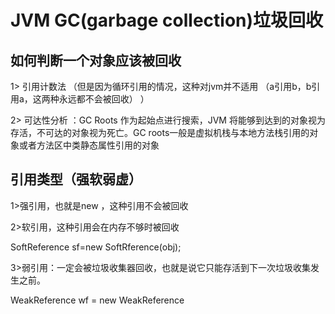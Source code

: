 
# JVM GC(garbage collection)垃圾回收
## 如何判断一个对象应该被回收
1> 引用计数法  （但是因为循环引用的情况，这种对jvm并不适用 （a引用b，b引用a，这两种永远都不会被回收） ）

2> 可达性分析   ：GC Roots 作为起始点进行搜索，JVM 将能够到达到的对象视为存活，不可达的对象视为死亡。GC roots一般是虚拟机栈与本地方法栈引用的对象或者方法区中类静态属性引用的对象
## 引用类型（强软弱虚）
1>强引用，也就是new ，这种引用不会被回收

2>软引用，这种引用会在内存不够时被回收

  SoftReference<Object> sf=new SoftRference<Object>(obj); 

3>弱引用：一定会被垃圾收集器回收，也就是说它只能存活到下一次垃圾收集发生之前。
  
  WeakReference<Object> wf = new WeakReference<Object>(obj);

4>虚引用：为一个对象设置虚引用关联的唯一目的就是能在这个对象被收集器回收时收到一个系统通知。
# 垃圾回收性能
1.吞吐量：特定的时间周期内一个应用的工作量的最大值。

2.停顿时间：因为 GC 而导致程序不能工作的时间长度。

# 垃圾回收算法
1.标记清除

2.标记整理

3.复制

在实际中，年轻代一般都使用 复制这种算法进行回收 但是并不是将内存划分为大小相等的两块，而是分为一块较大的 Eden 空间和两块较小的 Survior 空间（默认为8：1：1）

4.分代算法

现在最常用的，新生代，老年代，永久代，  （新：老默认为1：2）
# 垃圾收集器
## 串行收集器（年轻代:复制，老年代：标记整理）
串行收集器采用**stop-the-world**的方式进行，内存不足时，会设置一个停顿点，待所有线程进入safepoint后，应用线程暂停，串行 GC 开始工作，采用**单线程方式**回收空间并整理内存。

serial针对年轻代

serial-old针对老年代
## 并行收集器Parallel（年轻代：复制算法，老年代：标记-整理）
并行收集器是以**吞吐量为目标**的收集器（吞吐量 = 运行用户代码时间 / (运行用户代码时间 + 垃圾收集时间)）

使用**stop-the-world** 方式，只是暂停时并行地进行垃圾收集。并行收集器年轻代采用复制算法，老年代采用标记-整理
## 并发标记清除收集器CMS（concurrent mark sweep）（老年代：标记-清除）
CMS是一种以**最短停顿时间**为目标的收集器

此处并发指的是用户线程和 GC 线程同时运行。

关键步骤。

1.初始标记 （GC roots 能直接关联的对象）

2.并发标记  （GC roots tracing）

3.重新标记（修正并发标记期间因用户程序继续运作而导致标记产生变动的那一部分对象的标记记录） 

4.并发清除   （sweep）
## G1（标记-整理 + 复制算法）
特点：弱化分代，采用分区，无永久代

年轻代和老年代划分成多个大小相等的独立区域（Region）

通过记录每个**Region 垃圾回收时间以及回收所获得的空间**（这两个值是通过过去回收的经验获得），并维护一个优先列表，每次根据允许的收集时间，优先回收价值最大的 Region。

步骤：

1.初始标记

2.并发标记

3.最终标记

4.删选回收
  
**G1与CMS三色标记策略** （让JVM短时间发生STW）

三色：黑色，灰色，白色
  
黑色：该对象已经被标记，并且该对象引用的对象也已经被标记

灰色：该对象已经被标记，但是其后还存在没有标记的引用
  
白色：该对象没有被垃圾回收器标记过，不可达
  
这两者都会有一个最终标记（或者说重新标记）的过程，是为了修正在并发标记的过程中引用发生变化导致的标记错误。
  
CMS：重新扫描：如果监测到黑色对象新增了引用，就将其置为灰色，后续扫描灰色对象，就能标记新增引用
  
G1： SATB（snapshot-at-the-beginning）（开始快照）：记录开始状态的快照，若在并发标记过程中有引用被删除，则记录下该引用，后续查看该引用是否被其他黑色对象引用，以防止漏标
# JVM内存分配策略
1.优先在Eden区分配

2.大对象直接进入老年代

3.年轻代到达年龄阈值后晋升

4.动态对象年龄判定（如果survivor区中相同年龄的对象占一般以上，则年龄大于等于该年龄的对象都可以晋升）

5.空间分配担保(先检查老年代最大可用的连续空间是否大于年轻代所有对象总空间,大于则一切安好可以进行minor gc，小于则需要考察 是否可以冒险 老年代最大可用的连续空间是否大于历次晋升到老年代对象的平均大小，如果不可以就需要进行一次Full GC)
# 垃圾回收发生时机
## 1.Minor GC（发生在年轻代）

当eden空间不足时发生Minor GC

a>在Eden上创建对象发现空间不足，会清理from区与Eden区 

b>Eden区清空，幸存下来的对象会进入to区同时年龄加一

c>对象年龄达到要求就进入（晋升<promotion>）老年代
  
## 2.Full GC （发生在老年代）
1.调用 System.gc():建议虚拟机进行 Full GC
  
2.老年代空间不足
  
3.方法区空间不足
  
4.Minor GC 的平均晋升空间大于老年代剩余可用空间
  
5.对象大小大于to区与老年代可用空间
  
 
